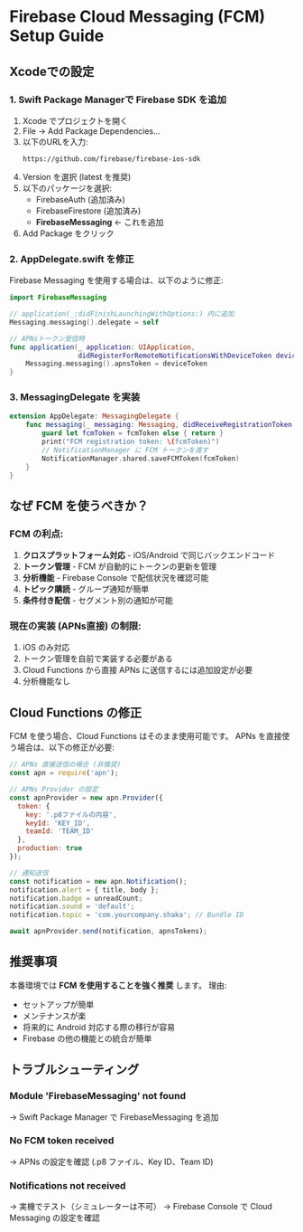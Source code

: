 # Firebase Cloud Messaging (FCM) Setup Guide

## Xcodeでの設定

### 1. Swift Package Managerで Firebase SDK を追加

1. Xcode でプロジェクトを開く
2. File → Add Package Dependencies...
3. 以下のURLを入力:
   ```
   https://github.com/firebase/firebase-ios-sdk
   ```
4. Version を選択 (latest を推奨)
5. 以下のパッケージを選択:
   - FirebaseAuth (追加済み)
   - FirebaseFirestore (追加済み)
   - **FirebaseMessaging** ← これを追加
6. Add Package をクリック

### 2. AppDelegate.swift を修正

Firebase Messaging を使用する場合は、以下のように修正:

```swift
import FirebaseMessaging

// application(_:didFinishLaunchingWithOptions:) 内に追加
Messaging.messaging().delegate = self

// APNsトークン受信時
func application(_ application: UIApplication, 
                 didRegisterForRemoteNotificationsWithDeviceToken deviceToken: Data) {
    Messaging.messaging().apnsToken = deviceToken
}
```

### 3. MessagingDelegate を実装

```swift
extension AppDelegate: MessagingDelegate {
    func messaging(_ messaging: Messaging, didReceiveRegistrationToken fcmToken: String?) {
        guard let fcmToken = fcmToken else { return }
        print("FCM registration token: \(fcmToken)")
        // NotificationManager に FCM トークンを渡す
        NotificationManager.shared.saveFCMToken(fcmToken)
    }
}
```

## なぜ FCM を使うべきか？

### FCM の利点:
1. **クロスプラットフォーム対応** - iOS/Android で同じバックエンドコード
2. **トークン管理** - FCM が自動的にトークンの更新を管理
3. **分析機能** - Firebase Console で配信状況を確認可能
4. **トピック購読** - グループ通知が簡単
5. **条件付き配信** - セグメント別の通知が可能

### 現在の実装 (APNs直接) の制限:
1. iOS のみ対応
2. トークン管理を自前で実装する必要がある
3. Cloud Functions から直接 APNs に送信するには追加設定が必要
4. 分析機能なし

## Cloud Functions の修正

FCM を使う場合、Cloud Functions はそのまま使用可能です。
APNs を直接使う場合は、以下の修正が必要:

```javascript
// APNs 直接送信の場合 (非推奨)
const apn = require('apn');

// APNs Provider の設定
const apnProvider = new apn.Provider({
  token: {
    key: '.p8ファイルの内容',
    keyId: 'KEY_ID',
    teamId: 'TEAM_ID'
  },
  production: true
});

// 通知送信
const notification = new apn.Notification();
notification.alert = { title, body };
notification.badge = unreadCount;
notification.sound = 'default';
notification.topic = 'com.yourcompany.shaka'; // Bundle ID

await apnProvider.send(notification, apnsTokens);
```

## 推奨事項

本番環境では **FCM を使用することを強く推奨** します。
理由:
- セットアップが簡単
- メンテナンスが楽
- 将来的に Android 対応する際の移行が容易
- Firebase の他の機能との統合が簡単

## トラブルシューティング

### Module 'FirebaseMessaging' not found
→ Swift Package Manager で FirebaseMessaging を追加

### No FCM token received
→ APNs の設定を確認 (.p8 ファイル、Key ID、Team ID)

### Notifications not received
→ 実機でテスト（シミュレーターは不可）
→ Firebase Console で Cloud Messaging の設定を確認